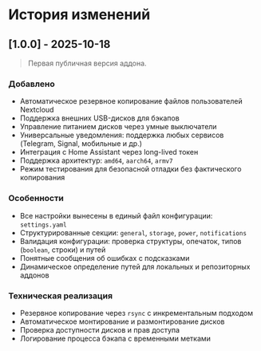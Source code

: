 # История изменений

## [1.0.0] - 2025-10-18

> Первая публичная версия аддона.

### Добавлено
- Автоматическое резервное копирование файлов пользователей Nextcloud
- Поддержка внешних USB-дисков для бэкапов
- Управление питанием дисков через умные выключатели
- Универсальные уведомления: поддержка любых сервисов (Telegram, Signal, мобильные и др.)
- Интеграция с Home Assistant через long-lived токен
- Поддержка архитектур: `amd64`, `aarch64`, `armv7`
- Режим тестирования для безопасной отладки без фактического копирования

### Особенности
- Все настройки вынесены в единый файл конфигурации: `settings.yaml`
- Структурированные секции: `general`, `storage`, `power`, `notifications`
- Валидация конфигурации: проверка структуры, опечаток, типов (`boolean`, строки) и путей
- Понятные сообщения об ошибках с подсказками
- Динамическое определение путей для локальных и репозиторных аддонов

### Техническая реализация
- Резервное копирование через `rsync` с инкрементальным подходом
- Автоматическое монтирование и размонтирование дисков
- Проверка доступности дисков и прав доступа
- Логирование процесса бэкапа с временными метками